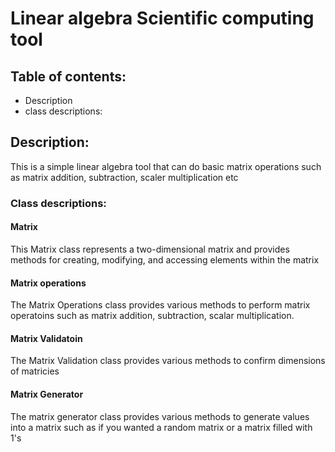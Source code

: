 # Linear algebra Scientific computing tool
## Table of contents: 
- Description
 - class descriptions: 



## Description: 
This is a simple linear algebra tool that can do basic matrix operations such as matrix addition, subtraction, scaler multiplication etc

### Class descriptions:
#### Matrix
This Matrix class represents a two-dimensional matrix and provides methods for creating, modifying, and accessing elements within the matrix

#### Matrix operations
The Matrix Operations class provides various methods to perform matrix operatoins such as matrix addition, subtraction, scalar multiplication. 

#### Matrix Validatoin
The Matrix Validation class provides various methods to confirm dimensions of matricies 

#### Matrix Generator
The matrix generator class provides various methods to generate values into a matrix such as if you wanted a random matrix or a matrix filled with 1's 






